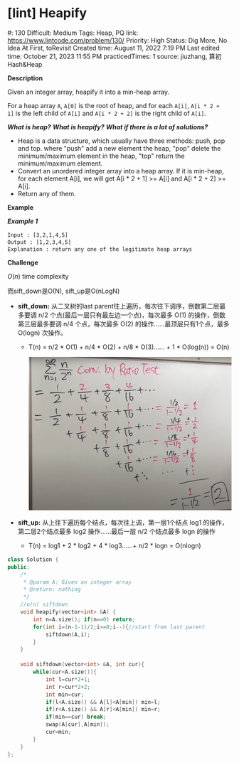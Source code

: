 # [lint] Heapify

#: 130
Difficult: Medium
Tags: Heap, PQ
link: https://www.lintcode.com/problem/130/
Priority: High
Status: Dig More, No Idea At First, toRevisit
Created time: August 11, 2022 7:19 PM
Last edited time: October 21, 2023 11:55 PM
practicedTimes: 1
source: jiuzhang, 算初Hash&Heap

**Description**

Given an integer array, heapify it into a min-heap array.

For a heap array `A`, `A[0]` is the root of heap, and for each `A[i]`, `A[i * 2 + 1]` is the left child of `A[i]` and `A[i * 2 + 2]` is the right child of `A[i]`.

***What is heap?*** ***What is heapify?*** ***What if there is a lot of solutions?***

- Heap is a data structure, which usually have three methods: push, pop and top. where "push" add a new element the heap, "pop" delete the minimum/maximum element in the heap, "top" return the minimum/maximum element.
- Convert an unordered integer array into a heap array. If it is min-heap, for each element A[i], we will get A[i * 2 + 1] >= A[i] and A[i * 2 + 2] >= A[i].
- Return any of them.

**Example**

***Example 1***

```
Input : [3,2,1,4,5]
Output : [1,2,3,4,5]
Explanation : return any one of the legitimate heap arrays

```

**Challenge**

*O*(*n*) time complexity

而sift_down是O(N), sift_up是O(nLogN)

- **sift_down:** 从二叉树的last parent往上遍历，每次往下调序，倒数第二层最多要调 n/2 个点(最后一层只有最左边一个点)，每次最多 O(1) 的操作，倒数第三层最多要调 n/4 个点，每次最多 O(2) 的操作......最顶层只有1个点，最多 O(logn) 次操作。
    - T(n) = n/2 * O(1) + n/4 * O(2) + n/8 * O(3)...... + 1 * O(log(n))  = O(n)
        
        ![Untitled](%5Blint%5D%20Heapify%2016f7c7bd09a846a499622982a3d895ec/Untitled.png)
        
- **sift_up:** 从上往下遍历每个结点，每次往上调，第一层1个结点 log1 的操作，第二层2个结点最多 log2 操作......最后一层 n/2 个结点最多 logn 的操作
    - T(n) = log1 + 2 * log2 + 4 * log3......+ n/2 * logn = O(nlogn)

```cpp
class Solution {
public:
    /*
     * @param A: Given an integer array
     * @return: nothing
     */
    //o(n) siftdown
    void heapify(vector<int> &A) {
        int n=A.size(); if(n==0) return;
        for(int i=(n-1-1)/2;i>=0;i--){//start from last parent
            siftdown(A,i);
        }
    }
    
    void siftdown(vector<int> &A, int cur){
        while(cur<A.size()){
            int l=cur*2+1;
            int r=cur*2+2;
            int min=cur;
            if(l<A.size() && A[l]<A[min]) min=l;
            if(r<A.size() && A[r]<A[min]) min=r;
            if(min==cur) break;
            swap(A[cur],A[min]);
            cur=min;
        }
    }
};
```